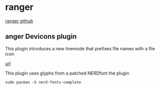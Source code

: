 # ranger

[ranger github](https://github.com/ranger/ranger) 

## anger Devicons plugin 

This plugin introduces a new linemode that prefixes file names with a file icon

[url](https://github.com/alexanderjeurissen/ranger_devicons) 

This plugin uses glyphs from a patched NERDfont
the plugin
```shell
sudo pacman -S nerd-fonts-complete
```



